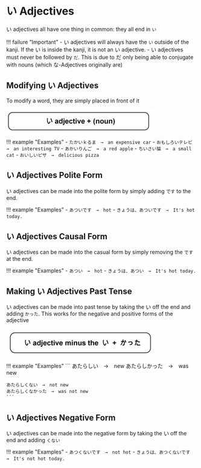 # い Adjectives

い adjectives all have one thing in common: they all end in `い`

!!! failure "Important"
    - い adjectives will always have the `い` outside of the kanji. If the い is inside the kanji, it is not an い adjective.
    - い adjectives must never be followed by `だ`. This is due to だ only being able to conjugate with nouns (which な-Adjectives originally are)

## Modifying い Adjectives

To modify a word, they are simply placed in front of it

![い-adjectives](../../../assets/images/い-adjectives.png)

!!! example "Examples"
    - `たかいｋるま　→　an expensive car`
    - `おもしろいテレビ　→　an interesting TV`
    - `あかいりんご　→　a red apple`
    - `ちいさい猫　→　a small cat`
    - `おいしいピザ　→　delicious pizza`

## い Adjectives Polite Form

い adjectives can be made into the polite form by simply adding `です` to the end.

!!! example "Examples"
    - `あついです　→　hot`
    - `きょうは、あついです　→　It's hot today.`

## い Adjectives Causal Form

い adjectives can be made into the casual form by simply removing the `です` at the end.

!!! example "Examples"
    - `あつい　→　hot`
    - `きょうは、あつい　→　It's hot today.`

## Making い Adjectives Past Tense

い adjectives can be made into past tense by taking the い off the end and adding `かった`. This works for the negative and positive forms of the adjective

![い Adjective Past Tense](../../../assets/images/い-adjective-pasttense.png)

!!! example "Examples"
    ```
    あたらしい　→　new
    あたらしかった　→　was new

    あたらしくない　→　not new
    あたらしくなかった　→　was not new
    ```

## い Adjectives Negative Form

い adjectives can be made into the negative form by taking the い off the end and adding `くない`

!!! example "Examples"
    - `あつくないです　→　not hot`
    - `きょうは、あつくないです　→　It's not hot today.`

